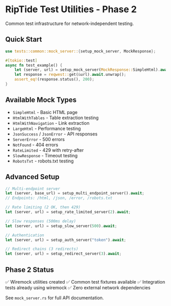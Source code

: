 # RipTide Test Utilities - Phase 2

Common test infrastructure for network-independent testing.

## Quick Start

```rust
use tests::common::mock_server::{setup_mock_server, MockResponse};

#[tokio::test]
async fn test_example() {
    let (server, url) = setup_mock_server(MockResponse::SimpleHtml).await;
    let response = reqwest::get(&url).await.unwrap();
    assert_eq!(response.status(), 200);
}
```

## Available Mock Types

- `SimpleHtml` - Basic HTML page
- `HtmlWithTables` - Table extraction testing
- `HtmlWithNavigation` - Link extraction
- `LargeHtml` - Performance testing
- `JsonSuccess` / `JsonError` - API responses
- `ServerError` - 500 errors
- `NotFound` - 404 errors
- `RateLimited` - 429 with retry-after
- `SlowResponse` - Timeout testing
- `RobotsTxt` - robots.txt testing

## Advanced Setup

```rust
// Multi-endpoint server
let (server, base_url) = setup_multi_endpoint_server().await;
// Endpoints: /html, /json, /error, /robots.txt

// Rate limiting (2 OK, then 429)
let (server, url) = setup_rate_limited_server(2).await;

// Slow responses (500ms delay)
let (server, url) = setup_slow_server(500).await;

// Authentication
let (server, url) = setup_auth_server("token").await;

// Redirect chains (3 redirects)
let (server, url) = setup_redirect_server(3).await;
```

## Phase 2 Status

✅ Wiremock utilities created
✅ Common test fixtures available
✅ Integration tests already using wiremock
✅ Zero external network dependencies

See `mock_server.rs` for full API documentation.
